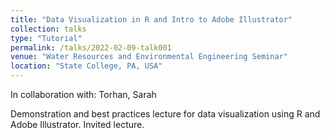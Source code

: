 ```yaml
---
title: "Data Visualization in R and Intro to Adobe Illustrator"
collection: talks
type: "Tutorial"
permalink: /talks/2022-02-09-talk001
venue: "Water Resources and Environmental Engineering Seminar"
location: "State College, PA, USA"
---
```

In collaboration with:  Torhan, Sarah

Demonstration and best practices lecture for data visualization using R and Adobe Illustrator. Invited lecture.
